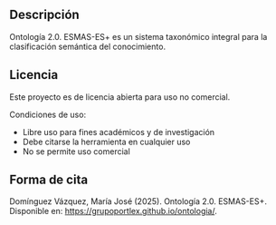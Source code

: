 ## Descripción

Ontología 2.0. ESMAS-ES+ es un sistema taxonómico integral para la clasificación semántica del conocimiento.

## Licencia

Este proyecto es de licencia abierta para uso no comercial.

Condiciones de uso:
- Libre uso para fines académicos y de investigación
- Debe citarse la herramienta en cualquier uso
- No se permite uso comercial

## Forma de cita

Domínguez Vázquez, María José (2025). Ontología 2.0. ESMAS-ES+. Disponible en: https://grupoportlex.github.io/ontologia/. 
